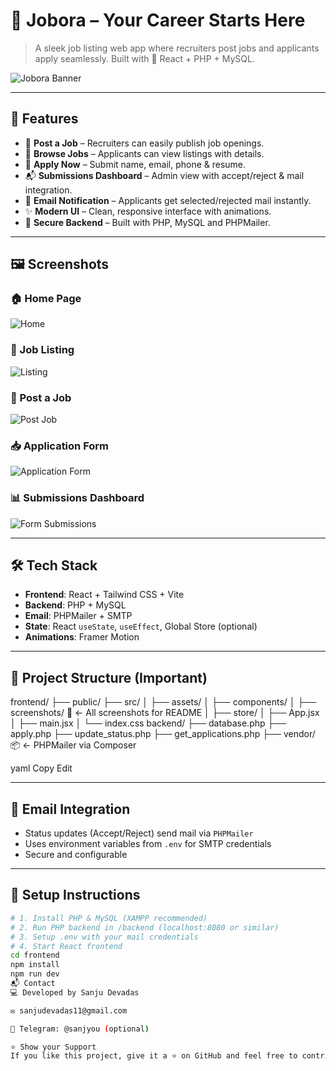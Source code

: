 ﻿# 🌟 Jobora – Your Career Starts Here

> A sleek job listing web app where recruiters post jobs and applicants apply seamlessly. Built with 💙 React + PHP + MySQL.

![Jobora Banner](src/screenshots/home.png)

---

## 🚀 Features

- 🧰 **Post a Job** – Recruiters can easily publish job openings.
- 👀 **Browse Jobs** – Applicants can view listings with details.
- 📩 **Apply Now** – Submit name, email, phone & resume.
- 📬 **Submissions Dashboard** – Admin view with accept/reject & mail integration.
- 📧 **Email Notification** – Applicants get selected/rejected mail instantly.
- ✨ **Modern UI** – Clean, responsive interface with animations.
- 🔐 **Secure Backend** – Built with PHP, MySQL and PHPMailer.

---

## 🖼️ Screenshots

### 🏠 Home Page
![Home](src/screenshots/home.png)

### 📄 Job Listing
![Listing](src/screenshots/joblisting.png)

### 📝 Post a Job
![Post Job](src/screenshots/postjob.png)

### 📥 Application Form
![Application Form](src/screenshots/form.png)

### 📊 Submissions Dashboard
![Form Submissions](src/screenshots/formsubmissions.png)

---

## 🛠️ Tech Stack

- **Frontend**: React + Tailwind CSS + Vite
- **Backend**: PHP + MySQL
- **Email**: PHPMailer + SMTP
- **State**: React `useState`, `useEffect`, Global Store (optional)
- **Animations**: Framer Motion

---

## 📁 Project Structure (Important)

frontend/
├── public/
├── src/
│ ├── assets/
│ ├── components/
│ ├── screenshots/ 📸 ← All screenshots for README
│ ├── store/
│ ├── App.jsx
│ ├── main.jsx
│ └── index.css
backend/
├── database.php
├── apply.php
├── update_status.php
├── get_applications.php
├── vendor/ 📦 ← PHPMailer via Composer

yaml
Copy
Edit

---

## 💌 Email Integration

- Status updates (Accept/Reject) send mail via `PHPMailer`
- Uses environment variables from `.env` for SMTP credentials
- Secure and configurable

---

## 🔧 Setup Instructions

```bash
# 1. Install PHP & MySQL (XAMPP recommended)
# 2. Run PHP backend in /backend (localhost:8080 or similar)
# 3. Setup .env with your mail credentials
# 4. Start React frontend
cd frontend
npm install
npm run dev
📬 Contact
💻 Developed by Sanju Devadas

✉️ sanjudevadas11@gmail.com

🔗 Telegram: @sanjyou (optional)

⭐ Show your Support
If you like this project, give it a ⭐ on GitHub and feel free to contribute!

